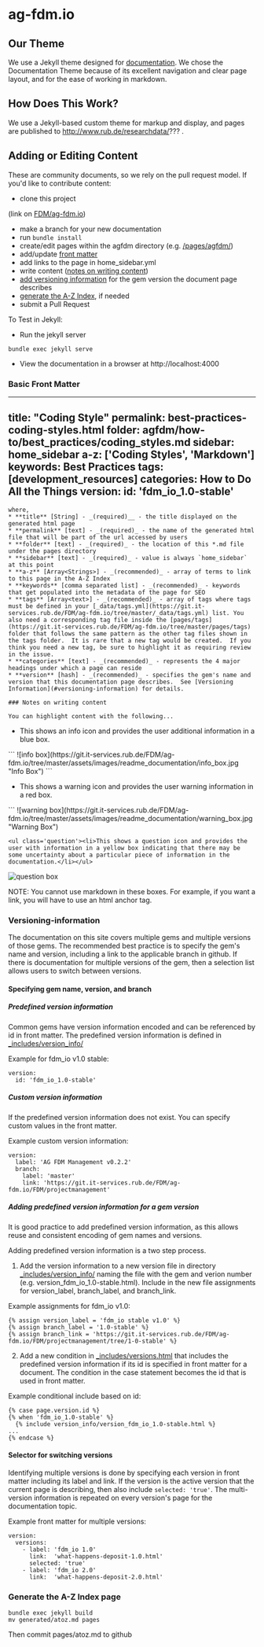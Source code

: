 # ag-fdm.io

## Our Theme

We use a Jekyll theme designed for [documentation](https://github.com/tomjohnson1492/documentation-theme-jekyll). We chose the Documentation Theme because of its excellent navigation and clear page layout, and for the ease of working in markdown.
<!--
[![Build Status]()

-->

## How Does This Work?

We use a Jekyll-based custom theme for markup and display, and pages are published to http://www.rub.de/researchdata/??? .

## Adding or Editing Content

These are community documents, so we rely on the pull request model. If you'd like to contribute content:

- clone this project   

(link on [FDM/ag-fdm.io](http://git.it-services.rub.de/FDM/ag-fdm.io)) 

- make a branch for your new documentation
- run `bundle install`
- create/edit pages within the agfdm directory (e.g. [/pages/agfdm/](https://git.it-services.ruhr-uni-bochum.de/FDM/ag-fdm.io/tree/master/pages/agfdm))
- add/update [front matter](#basic-front-matter)
- add links to the page in home_sidebar.yml
- write content ([notes on writing content](#notes-on-writing-content))
- [add versioning information](#versioning-information) for the gem version the document page describes
- [generate the A-Z Index](#generate-the-a-z-index-page), if needed
- submit a Pull Request

To Test in Jekyll:

* Run the jekyll server

```
bundle exec jekyll serve
```

* View the documentation in a browser at http://localhost:4000

### Basic Front Matter

<!--
Example front matter for page [Best Practices -> Coding Styles]()
```
-->

---
title: "Coding Style"
permalink: best-practices-coding-styles.html
folder: agfdm/how-to/best_practices/coding_styles.md
sidebar: home_sidebar
a-z: ['Coding Styles', 'Markdown']
keywords: Best Practices
tags: [development_resources]
categories: How to Do All the Things
version:
  id: 'fdm_io_1.0-stable'
---
```
where,
* **title** [String] - _(required)__ - the title displayed on the generated html page
* **permalink** [text] - _(required)_ - the name of the generated html file that will be part of the url accessed by users
* **folder** [text] - _(required)_ - the location of this *.md file under the pages directory
* **sidebar** [text] - _(required)_ - value is always `home_sidebar` at this point
* **a-z** [Array<Strings>] - _(recommended)_ - array of terms to link to this page in the A-Z Index
* **keywords** [comma separated list] - _(recommended)_ - keywords that get populated into the metadata of the page for SEO
* **tags** [Array<text>] - _(recommended)_ - array of tags where tags must be defined in your [_data/tags.yml](https://git.it-services.rub.de/FDM/ag-fdm.io/tree/master/_data/tags.yml) list. You also need a corresponding tag file inside the [pages/tags](https://git.it-services.rub.de/FDM/ag-fdm.io/tree/master/pages/tags) folder that follows the same pattern as the other tag files shown in the tags folder.  It is rare that a new tag would be created.  If you think you need a new tag, be sure to highlight it as requiring review in the issue.
* **categories** [text] - _(recommended)_ - represents the 4 major headings under which a page can reside
* **version** [hash] - _(recommended)_ - specifies the gem's name and version that this documentation page describes.  See [Versioning Information](#versioning-information) for details.

### Notes on writing content

You can highlight content with the following...

```
<ul class='info'><li>This shows an info icon and provides the user additional information in a blue box.</li></ul>
```
![info box](https://git.it-services.rub.de/FDM/ag-fdm.io/tree/master/assets/images/readme_documentation/info_box.jpg "Info Box")
```
<ul class='warning'><li>This shows a warning icon and provides the user warning information in a red box.</li></ul>
```
![warning box](https://git.it-services.rub.de/FDM/ag-fdm.io/tree/master/assets/images/readme_documentation/warning_box.jpg "Warning Box")

```
<ul class='question'><li>This shows a question icon and provides the user with information in a yellow box indicating that there may be some uncertainty about a particular piece of information in the documentation.</li></ul>
```
![question box](https://git.it-services.rub.de/FDM/ag-fdm.io/tree/master/assets/images/readme_documentation/question_box.jpg "Question Box")


NOTE: You cannot use markdown in these boxes.  For example, if you want a link, you will have to use an html anchor tag.

### Versioning-information

The documentation on this site covers multiple gems and multiple versions of those gems.  The recommended best practice is to specify the gem's name and version, including a link to the applicable branch in github.  If there is documentation for multiple versions of the gem, then a selection list allows users to switch between versions.

#### Specifying gem name, version, and branch

##### Predefined version information

Common gems have version information encoded and can be referenced by id in front matter.  The predefined version information is defined in [_includes/version_info/](https://git.it-services.rub.de/FDM/ag-fdm.io/tree/master/_includes/version_info)

Example for fdm_io v1.0 stable:
```
version:
  id: 'fdm_io_1.0-stable'
```

##### Custom version information

If the predefined version information does not exist.  You can specify custom values in the front matter.

Example custom version information:
```
version:
  label: 'AG FDM Management v0.2.2'
  branch:
    label: 'master'
    link: 'https://git.it-services.rub.de/FDM/ag-fdm.io/FDM/projectmanagement'
```

##### Adding predefined version information for a gem version

It is good practice to add predefined version information, as this allows reuse and consistent encoding of gem names and versions.  

Adding predefined version information is a two step process.

1. Add the version information to a new version file in directory [_includes/version_info/](https://git.it-services.rub.de/FDM/ag-fdm.io/tree/master/_includes/version_info) naming the file with the gem and verion number (e.g. version_fdm_io_1.0-stable.html).  Include in the new file assignments for version_label, branch_label, and branch_link.

Example assignments for fdm_io v1.0:
```
{% assign version_label = 'fdm_io stable v1.0' %}
{% assign branch_label = '1.0-stable' %}
{% assign branch_link = 'https://git.it-services.rub.de/FDM/ag-fdm.io/FDM/projectmanagement/tree/1-0-stable' %}
```

2. Add a new condition in [_includes/versions.html](https://git.it-services.rub.de/FDM/ag-fdm.io/tree/master/_includes/versions.html) that includes the predefined version information if its id is specified in front matter for a document.  The condition in the case statement becomes the id that is used in front matter.

Example conditional include based on id:
```
{% case page.version.id %}
{% when 'fdm_io_1.0-stable' %}
  {% include version_info/version_fdm_io_1.0-stable.html %}
...
{% endcase %}
```

#### Selector for switching versions

Identifying multiple versions is done by specifying each version in front matter including its label and link.  If the version is the active version that the current page is describing, then also include `selected: 'true'`.  The multi-version information is repeated on every version's page for the documentation topic.

Example front matter for multiple versions:
```
version:
  versions:  
    - label: 'fdm_io 1.0'
      link:  'what-happens-deposit-1.0.html'
      selected: 'true'
    - label: 'fdm_io 2.0'
      link:  'what-happens-deposit-2.0.html'  
```

### Generate the A-Z Index page

```
bundle exec jekyll build
mv generated/atoz.md pages
```
Then commit pages/atoz.md to github

